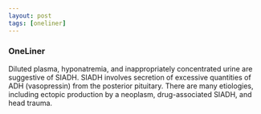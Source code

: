 ```yaml
---
layout: post
tags: [oneliner]
---
```



### OneLiner

Diluted plasma, hyponatremia, and inappropriately concentrated urine are suggestive of SIADH. SIADH involves secretion of excessive quantities of ADH (vasopressin) from the posterior pituitary. There are many etiologies, including ectopic production by a neoplasm, drug-associated SIADH, and head trauma.
